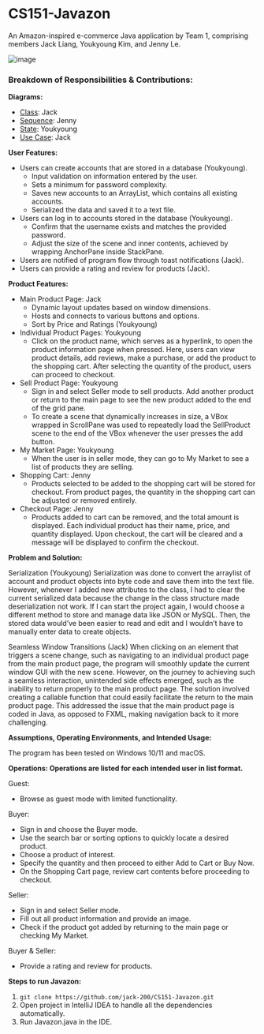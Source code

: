 # CS151-Javazon

An Amazon-inspired e-commerce Java application by Team 1, comprising members Jack Liang, Youkyoung Kim, and Jenny Le.

![image](https://github.com/jack-200/CS151-Javazon/assets/86848773/bc6b422b-9412-47ab-86ab-4b54e84e60ee)

### Breakdown of Responsibilities & Contributions:

**Diagrams:**

- [Class](diagrams/JavazonClassDiagram.png): Jack
- [Sequence](diagrams/JavazonSequenceDiagram.pdf): Jenny
- [State](diagrams/JavazonStateDiagram.pdf): Youkyoung
- [Use Case](diagrams/JavazonUseCaseDiagram.pdf): Jack

**User Features:**

- Users can create accounts that are stored in a database (Youkyoung).
    - Input validation on information entered by the user.
    - Sets a minimum for password complexity.
    - Saves new accounts to an ArrayList, which contains all existing accounts.
    - Serialized the data and saved it to a text file.
- Users can log in to accounts stored in the database (Youkyoung).
    - Confirm that the username exists and matches the provided password.
    - Adjust the size of the scene and inner contents, achieved by wrapping AnchorPane inside StackPane.
- Users are notified of program flow through toast notifications (Jack).
- Users can provide a rating and review for products (Jack).

**Product Features:**

- Main Product Page: Jack
    - Dynamic layout updates based on window dimensions.
    - Hosts and connects to various buttons and options.
    - Sort by Price and Ratings (Youkyoung)
- Individual Product Pages: Youkyoung
    - Click on the product name, which serves as a hyperlink, to open the product information page when pressed. Here,
      users can view product details, add reviews, make a purchase, or add the product to the shopping cart. After
      selecting the quantity of the product, users can proceed to checkout.
- Sell Product Page: Youkyoung
    - Sign in and select Seller mode to sell products. Add another product or return to the main page to see the new
      product added to the end of the grid pane.
    - To create a scene that dynamically increases in size, a VBox wrapped in ScrollPane was used to repeatedly load
      the SellProduct scene to the end of the VBox whenever the user presses the add button.
- My Market Page: Youkyoung
    - When the user is in seller mode, they can go to My Market to see a list of products they are selling.
- Shopping Cart: Jenny
    - Products selected to be added to the shopping cart will be stored for checkout. From product pages, the quantity
      in the shopping cart can be adjusted or removed entirely.
- Checkout Page: Jenny
    - Products added to cart can be removed, and the total amount is displayed. Each individual product has their name,
      price, and quantity displayed. Upon checkout, the cart will be cleared and a message will be displayed to confirm
      the checkout.

**Problem and Solution:**

Serialization (Youkyoung)
Serialization was done to convert the arraylist of account and product objects into byte code and save them into the
text file. However, whenever I added new attributes to the class, I had to clear the current serialized data because the
change in the class structure made deserialization not work. If I can start the project again, I would choose a
different method to store and manage data like JSON or MySQL. Then, the stored data would’ve been easier to read and
edit and I wouldn’t have to manually enter data to create objects.

Seamless Window Transitions (Jack)
When clicking on an element that triggers a scene change, such as navigating to an individual product page from the main
product page, the program will smoothly update the current window GUI with the new scene. However, on the journey to
achieving such a seamless interaction, unintended side effects emerged, such as the inability to return properly to the
main product page. The solution involved creating a callable function that could easily facilitate the return to the
main product page. This addressed the issue that the main product page is coded in Java, as opposed to FXML, making
navigation back to it more challenging.

**Assumptions, Operating Environments, and Intended Usage:**

The program has been tested on Windows 10/11 and macOS.

**Operations: Operations are listed for each intended user in list format.**

Guest:

- Browse as guest mode with limited functionality.

Buyer:

- Sign in and choose the Buyer mode.
- Use the search bar or sorting options to quickly locate a desired product.
- Choose a product of interest.
- Specify the quantity and then proceed to either Add to Cart or Buy Now.
- On the Shopping Cart page, review cart contents before proceeding to checkout.

Seller:

- Sign in and select Seller mode.
- Fill out all product information and provide an image.
- Check if the product got added by returning to the main page or checking My Market.

Buyer & Seller:

- Provide a rating and review for products.

**Steps to run Javazon:**

1. `git clone https://github.com/jack-200/CS151-Javazon.git`
2. Open project in IntelliJ IDEA to handle all the dependencies automatically.
3. Run Javazon.java in the IDE.

